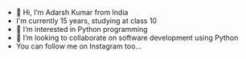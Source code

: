 - 👋 Hi, I’m Adarsh Kumar from India
- I'm currently 15 years, studying at class 10
- 👀 I’m interested in Python programming
- 💞️ I’m looking to collaborate on software development
using Python
- You can follow me on Instagram too...

<!---
adarsh04007/adarsh04007 is a ✨ special ✨ repository because its `README.md` (this file) appears on your GitHub profile.
You can click the Preview link to take a look at your changes.
--->
